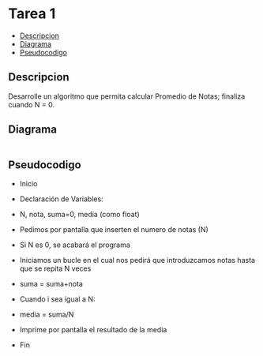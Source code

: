 <div aling="justify">

# Tarea 1

- [Descripcion](#descripcion)
- [Diagrama](#diagrama)
- [Pseudocodigo](#pseudocodigo)

## Descripcion <a name="descripcion"></a>

Desarrolle un algoritmo que permita calcular Promedio de Notas; finaliza cuando N = 0.

## Diagrama <a name="diagrama"></a>

<img src="">

## Pseudocodigo <a name="pseudocodigo"></a>

- Inicio

- Declaración de Variables:

- N, nota, suma=0, media (como float)

- Pedimos por pantalla que inserten el numero de notas (N)

- Si N es 0, se acabará el programa

- Iniciamos un bucle en el cual nos pedirá que introduzcamos notas hasta que se repita N veces

- suma = suma+nota

- Cuando i sea igual a N:

- media = suma/N

- Imprime por pantalla el resultado de la media

- Fin

</div>